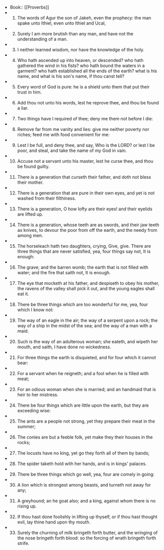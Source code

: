 - Book:: [[Proverbs]]
- 1. The words of Agur the son of Jakeh, even the prophecy: the man spake unto Ithiel, even unto Ithiel and Ucal,
- 2. Surely I am more brutish than any man, and have not the understanding of a man.
- 3. I neither learned wisdom, nor have the knowledge of the holy.
- 4. Who hath ascended up into heaven, or descended? who hath gathered the wind in his fists? who hath bound the waters in a garment? who hath established all the ends of the earth? what is his name, and what is his son's name, if thou canst tell?
- 5. Every word of God is pure: he is a shield unto them that put their trust in him.
- 6. Add thou not unto his words, lest he reprove thee, and thou be found a liar.
- 7. Two things have I required of thee; deny me them not before I die:
- 8. Remove far from me vanity and lies: give me neither poverty nor riches; feed me with food convenient for me:
- 9. Lest I be full, and deny thee, and say, Who is the LORD? or lest I be poor, and steal, and take the name of my God in vain.
- 10. Accuse not a servant unto his master, lest he curse thee, and thou be found guilty.
- 11. There is a generation that curseth their father, and doth not bless their mother.
- 12. There is a generation that are pure in their own eyes, and yet is not washed from their filthiness.
- 13. There is a generation, O how lofty are their eyes! and their eyelids are lifted up.
- 14. There is a generation, whose teeth are as swords, and their jaw teeth as knives, to devour the poor from off the earth, and the needy from among men.
- 15. The horseleach hath two daughters, crying, Give, give. There are three things that are never satisfied, yea, four things say not, It is enough:
- 16. The grave; and the barren womb; the earth that is not filled with water; and the fire that saith not, It is enough.
- 17. The eye that mocketh at his father, and despiseth to obey his mother, the ravens of the valley shall pick it out, and the young eagles shall eat it.
- 18. There be three things which are too wonderful for me, yea, four which I know not:
- 19. The way of an eagle in the air; the way of a serpent upon a rock; the way of a ship in the midst of the sea; and the way of a man with a maid.
- 20. Such is the way of an adulterous woman; she eateth, and wipeth her mouth, and saith, I have done no wickedness.
- 21. For three things the earth is disquieted, and for four which it cannot bear:
- 22. For a servant when he reigneth; and a fool when he is filled with meat;
- 23. For an odious woman when she is married; and an handmaid that is heir to her mistress.
- 24. There be four things which are little upon the earth, but they are exceeding wise:
- 25. The ants are a people not strong, yet they prepare their meat in the summer;
- 26. The conies are but a feeble folk, yet make they their houses in the rocks;
- 27. The locusts have no king, yet go they forth all of them by bands;
- 28. The spider taketh hold with her hands, and is in kings' palaces.
- 29. There be three things which go well, yea, four are comely in going:
- 30. A lion which is strongest among beasts, and turneth not away for any;
- 31. A greyhound; an he goat also; and a king, against whom there is no rising up.
- 32. If thou hast done foolishly in lifting up thyself, or if thou hast thought evil, lay thine hand upon thy mouth.
- 33. Surely the churning of milk bringeth forth butter, and the wringing of the nose bringeth forth blood: so the forcing of wrath bringeth forth strife.
